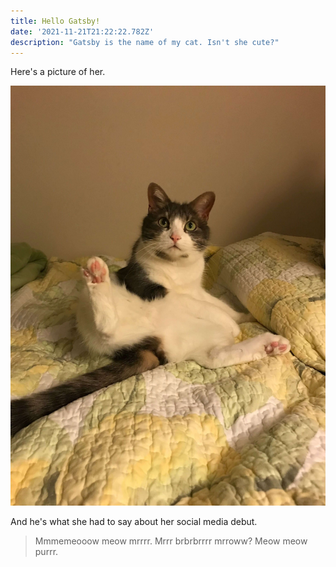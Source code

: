 ```yaml
---
title: Hello Gatsby!
date: '2021-11-21T21:22:22.782Z'
description: "Gatsby is the name of my cat. Isn't she cute?"
---
```


Here's a picture of her.

![What an angel!](./gatsby.jpg)

And he's what she had to say about her social media debut.

> Mmmemeooow meow mrrrr.
> Mrrr brbrbrrrr mrroww?
> Meow meow purrr.
